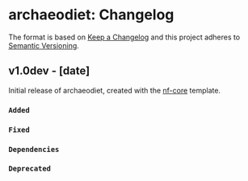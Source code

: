# archaeodiet: Changelog

The format is based on [Keep a Changelog](http://keepachangelog.com/en/1.0.0/)
and this project adheres to [Semantic Versioning](http://semver.org/spec/v2.0.0.html).

## v1.0dev - [date]

Initial release of archaeodiet, created with the [nf-core](http://nf-co.re/) template.

### `Added`

### `Fixed`

### `Dependencies`

### `Deprecated`
